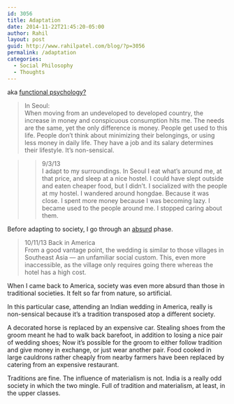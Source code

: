 ```yaml
---
id: 3056
title: Adaptation
date: 2014-11-22T21:45:20-05:00
author: Rahil
layout: post
guid: http://www.rahilpatel.com/blog/?p=3056
permalink: /adaptation
categories:
  - Social Philosophy
  - Thoughts
---
```

aka [functional psychology?](http://en.wikipedia.org/wiki/Functional_psychology)

> In Seoul:  
> When moving from an undeveloped to developed country, the increase in money and conspicuous consumption hits me. The needs are the same, yet the only difference is money. People get used to this life. People don&#8217;t think about minimizing their belongings, or using less money in daily life. They have a job and its salary determines their lifestyle. It&#8217;s non-sensical.

> >9/3/13  
> I adapt to my surroundings. In Seoul I eat what&#8217;s around me, at that price, and sleep at a nice hostel. I could have slept outside and eaten cheaper food, but I didn&#8217;t. I socialized with the people at my hostel. I wandered around hongdae. Because it was close. I spent more money because I was becoming lazy. I became used to the people around me. I stopped caring about them.

Before adapting to society, I go through an [absurd](http://www.rahilpatel.com/blog/absurdism "Absurdism") phase.

> 10/11/13 Back in America  
> From a good vantage point, the wedding is similar to those villages in Southeast Asia &#8212; an unfamiliar social custom. This, even more inaccessible, as the village only requires going there whereas the hotel has a high cost.

When I came back to America, society was even more absurd than those in traditional societies. It felt so far from nature, so artificial.

In this particular case, attending an Indian wedding in America, really is non-sensical because it&#8217;s a tradition transposed atop a different society.

A decorated horse is replaced by an expensive car. Stealing shoes from the groom meant he had to walk back barefoot, in addition to losing a nice pair of wedding shoes; Now it&#8217;s possible for the groom to either follow tradition and give money in exchange, or just wear another pair. Food cooked in large cauldrons rather cheaply from nearby farmers have been replaced by catering from an expensive restaurant.

Traditions are fine. The influence of materialism is not. India is a really odd society in which the two mingle. Full of tradition and materialism, at least, in the upper classes.